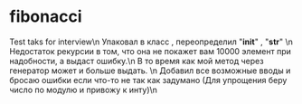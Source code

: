 # fibonacci
Test taks for interview\n
Упаковал в класс , переопределил "__init__" , "__str__" \n
Недостаток рекурсии в том, что она не покажет вам 10000 элемент при надобности, а выдаст ошибку.\n
В то время как мой метод через генератор может и больше выдать. \n
Добавил все возможные вводы и бросаю ошибки если что-то не так как задумано (Для упрощения беру число по модулю и привожу к инту)\n
